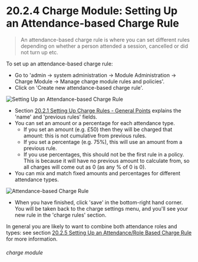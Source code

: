 # 20.2.4 Charge Module: Setting Up an Attendance-based Charge Rule

> An attendance-based charge rule is where you can set different rules depending on whether a person attended a session, cancelled or did not turn up etc. 


To set up an attendance-based charge rule:
- Go to 'admin -> system administration -> Module Administration -> Charge Module -> Manage charge module rules and policies'.
- Click on 'Create new attendance-based charge rule'.

![Setting Up an Attendance-based Charge Rule](20.2.4a.png)

- Section [20.2.1  Setting Up Charge Rules - General Points](/help/index/p/20.2.1) explains the 'name' and 'previous rules' fields. 
- You can set an amount or a percentage for each attendance type. 
   - If you set an amount (e.g. £50) then they will be charged that amount: this is not cumulative from previous rules. 
   - If you set a percentage (e.g. 75%), this will use an amount from a previous rule. 
   - If you use percentages, this should not be the first rule in a policy. This is because it will have no previous amount to calculate from, so all charges will come out as 0 (as any % of 0 is 0). 
- You can mix and match fixed amounts and percentages for different attendance types. 

![Attendance-based Charge Rule](20.2.4b.png)

- When you have finished, click 'save' in the bottom-right hand corner. You will be taken back to the charge settings menu, and you'll see your new rule in the 'charge rules' section.

In general you are likely to want to combine both attendance roles and types: see section [20.2.5  Setting Up an Attendance/Role Based Charge Rule](/help/index/p/20.2.5) for more information. 

 
###### charge module


